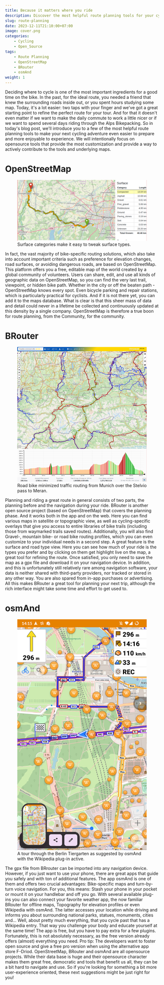 ```yaml
---
title: Because it matters where you ride
description: Discover the most helpful route planning tools for your cycling adventures.
slug: route-planning
date: 2023-12-11T21:10:00+07:00
image: cover.png
categories:
    - Cycling
    - Open_Source
tags:
    - Route Planning
    - OpenStreetMap
    - BRouter
    - osmAnd
weight: 1
---
```

Deciding where to cycle is one of the most important ingredients for a good time on the bike. In the past, for the ideal route, you needed a friend that knew the surrounding roads inside out, or you spent hours studying some map. Today, it's a lot easier: two taps with your finger and we've got a great starting point to refine the perfect route for your tour.
And for that it doesn't even matter if we want to make the daily commute to work a little nicer or if we want to spend several days riding through the Alps Bikepacking. So in today's blog post, we'll introduce you to a few of the most helpful route planning tools to make your next cycling adventure even easier to prepare and more enjoyable to experience.
We will intentionally focus on opensource tools that provide the most customization and provide a way to actively contribute to the tools and underlying maps.

# OpenStreetMap

<figure>
  <img src="image1.png" alt="OpenStreetMap Example">
  <figcaption>Surface categories make it easy to tweak surface types.</figcaption>
</figure>

In fact, the vast majority of bike-specific routing solutions, which also take into account important criteria such as preference for elevation changes, road surfaces, or avoiding dangerous roads, are based on OpenStreetMap.
This platform offers you a free, editable map of the world created by a global community of volunteers. Users can share, edit, and use all kinds of geographic data on OpenStreetMap, so you can find the very last trail, viewpoint, or hidden bike path. Whether in the city or off the beaten path - OpenStreetMap knows every spot. Even bicycle parking and repair stations, which is particularly practical for cyclists. And if it is not there yet, you can add it to the maps database.
What is clear is that this sheer mass of data and detail could never in a lifetime be collected and continuously updated at this density by a single company. OpenStreetMap is therefore a true boon for route planning, from the Community, for the community.

# BRouter

<figure>
  <img src="image2.png" alt="BRouter Interface">
  <figcaption>Road bike minimized traffic routing from Munich over the Stelvio pass to Meran.</figcaption>
</figure>

Planning and riding a great route in general consists of two parts, the planning before and the navigation during your ride.
BRouter is another open source project (based on OpenStreetMap) that covers the planning phase. And it works both in the app and on the web.
Here you can find various maps in satellite or topographic view, as well as cycling-specific overlays that give you access to entire libraries of bike trails (including those from waymarked trails saved routes). Additionally, you will also find Gravel-, mountain bike- or road bike routing profiles, which you can even customize to your individual needs in a second step. A great feature is the surface and road type view. Here you can see how much of your ride is the types you prefer and by clicking on them get highlight live on the map, a great tool for refining the route. Once satisfied, you only need to save the map as a gpx file and download it on your navigation device.
In addition, and this is unfortunately still relatively rare among navigation software, your data is neither shared with third-party providers, nor tracked or stored in any other way. You are also spared from in-app purchases or advertising.
All this makes BRouter a great tool for planning your next trip, although the rich interface might take some time and effort to get used to.

# osmAnd

<figure>
  <img src="image3.png" alt="osmAnd App">
  <figcaption>A tour through the Berlin Tiergarten as suggested by osmAnd with the Wikipedia plug-in active.</figcaption>
</figure>

The gpx file from BRrouter can be imported into any navigation device. However, if you just want to use your phone, there are great apps that guide you safely and with ton of additional features. The app osmAnd is one of them and offers two crucial advantages: Bike-specific maps and turn-by-turn voice navigation. For you, this means: Stash your phone in your pocket or mount it on your handlebar and off you go.
With several available plug-ins you can also connect your favorite weather app, the now familiar BRouter for offline maps, Topography for elevation profiles or even Wikipedia with osmAnd. The latter accesses your location while driving and informs you about surrounding national parks, statues, monuments, cities and... Well, about pretty much everything, that you cycle past that has a Wikipedia entry. That way you challenge your body and educate yourself at the same time!
The app is free, but you have to pay extra for a few plugins. Fortunately, this is not absolutely necessary, as the free version already offers (almost) everything you need. Pro tip: The developers want to foster open source and give a free pro version when using the alternative app store F-Driod.
OpenStreetMap, BRouter and osmAnd are all opensource projects. While their data base is huge and their opensource character makes them great free, democratic and tools that benefit us all, they can be a bit hard to navigate and use. So if you're looking for something a bit more user-experience oriented, these next suggestions might be just right for you!

